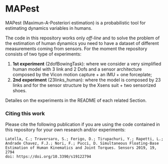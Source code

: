 # MAPest

MAPest (Maximun-A-Posteriori estimation) is a probabilistic tool for estimating dynamics variables in humans.

The code in this repository works only *off-line* and to solve the problem of the estimation of human dynamics you need to have a dataset of different measurements coming from sensors.
For the moment the repository consists of two type of experiments:
  1. **1st experiment** (2dofBowingTask): where we consider a very simplified human model with 3 link and 2 Dofs and a sensor architecture composed by the Vicon motion capture + an IMU + one forceplate; 
  2. **2nd experiment** (23links_human): where the model is composed by 23 links and for the sensor structure by the Xsens suit + two sensorized shoes.
  
Detailes on the experiments in the README of each related Section.

### Citing this work
Please cite the following publication if you are using the code contained in this repository for your own research and/or experiments:

~~~
Latella, C.; Traversaro, S.; Ferigo, D.; Tirupachuri, Y.; Rapetti, L.; 
Andrade Chavez, F.J.; Nori, F.; Pucci, D. Simultaneous Floating-Base 
Estimation of Human Kinematics and Joint Torques. Sensors 2019, 19, 2794
doi: https://doi.org/10.3390/s19122794
~~~
